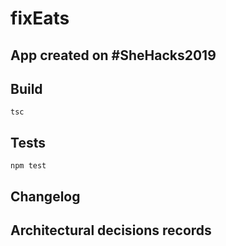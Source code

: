 # fixEats

## App created on #SheHacks2019


## Build 
 
```tsc```
 
## Tests
 
```npm test```

## Changelog

## Architectural decisions records
